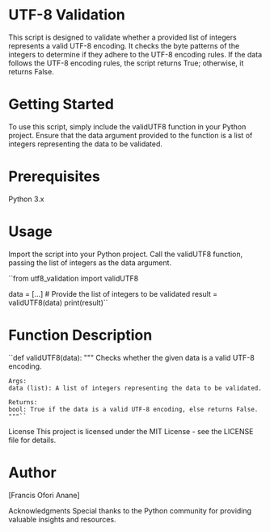 # UTF-8 Validation
This script is designed to validate whether a provided list of integers represents a valid UTF-8 encoding. It checks the byte patterns of the integers to determine if they adhere to the UTF-8 encoding rules. If the data follows the UTF-8 encoding rules, the script returns True; otherwise, it returns False.

# Getting Started
To use this script, simply include the validUTF8 function in your Python project. Ensure that the data argument provided to the function is a list of integers representing the data to be validated.

# Prerequisites
Python 3.x

# Usage
Import the script into your Python project.
Call the validUTF8 function, passing the list of integers as the data argument.

``from utf8_validation import validUTF8

data = [...]  # Provide the list of integers to be validated
result = validUTF8(data)
print(result)``

# Function Description

``def validUTF8(data):
    """
    Checks whether the given data is a valid UTF-8 encoding.

    Args:
    data (list): A list of integers representing the data to be validated.

    Returns:
    bool: True if the data is a valid UTF-8 encoding, else returns False.
    """``
License
This project is licensed under the MIT License - see the LICENSE file for details.

# Author
[Francis Ofori Anane]

Acknowledgments
Special thanks to the Python community for providing valuable insights and resources.
